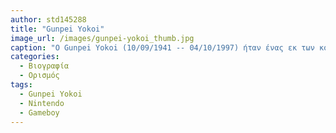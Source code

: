 ```yaml
---
author: std145288
title: "Gunpei Yokoi"
image_url: /images/gunpei-yokoi_thumb.jpg
caption: "O Gunpei Yokoi (10/09/1941 -- 04/10/1997) ήταν ένας εκ των κορυφαίων game designers της Nintendo και πατέρας του διάσημου Gameboy"
categories:
  - Βιογραφία 
  - Ορισμός 
tags:
  - Gunpei Yokoi
  - Nintendo
  - Gameboy
---
```



